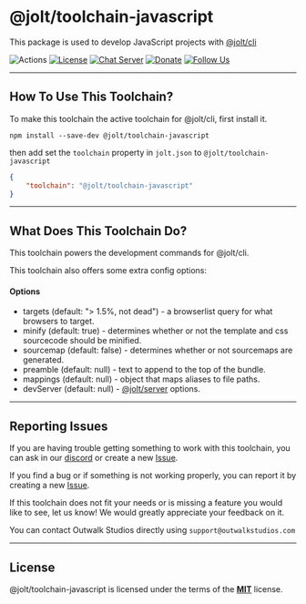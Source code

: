 # @jolt/toolchain-javascript

This package is used to develop JavaScript projects with [@jolt/cli](https://www.npmjs.com/package/@jolt/cli)

![Actions](https://github.com/OutwalkStudios/jolt/workflows/build/badge.svg)
[![License](https://img.shields.io/badge/license-MIT-blue.svg)](https://github.com/OutwalkStudios/jolt/blob/master/LICENSE)
[![Chat Server](https://img.shields.io/badge/chat-on%20discord-7289da.svg)](https://discord.gg/jMQHZkG)
[![Donate](https://img.shields.io/badge/patreon-donate-green.svg)](https://www.patreon.com/outwalkstudios)
[![Follow Us](https://img.shields.io/badge/follow-on%20twitter-4AA1EC.svg)](https://twitter.com/OutwalkStudios)

---

## How To Use This Toolchain?

To make this toolchain the active toolchain for @jolt/cli, first install it.
```
npm install --save-dev @jolt/toolchain-javascript
```

then add set the `toolchain` property in `jolt.json` to `@jolt/toolchain-javascript`

```json
{
    "toolchain": "@jolt/toolchain-javascript"
}
```

---

## What Does This Toolchain Do?

This toolchain powers the development commands for @jolt/cli.

This toolchain also offers some extra config options:

#### Options
- targets (default: "> 1.5%, not dead") - a browserlist query for what browsers to target.
- minify (default: true) - determines whether or not the template and css sourcecode should be minified.
- sourcemap (default: false) - determines whether or not sourcemaps are generated.
- preamble (default: null) - text to append to the top of the bundle.
- mappings (default: null) - object that maps aliases to file paths.
- devServer (default: null) - [@jolt/server](https://github.com/OutwalkStudios/jolt/tree/master/packages/server#readme) options.

---

## Reporting Issues

If you are having trouble getting something to work with this toolchain, you can ask in our [discord](https://discord.gg/jMQHZkG) or create a new [Issue](https://github.com/OutwalkStudios/jolt/issues).

If you find a bug or if something is not working properly, you can report it by creating a new [Issue](https://github.com/OutwalkStudios/jolt/issues).

If this toolchain does not fit your needs or is missing a feature you would like to see, let us know! We would greatly appreciate your feedback on it.

You can contact Outwalk Studios directly using `support@outwalkstudios.com`

---

## License
@jolt/toolchain-javascript is licensed under the terms of the [**MIT**](https://github.com/OutwalkStudios/jolt/blob/master/LICENSE) license.